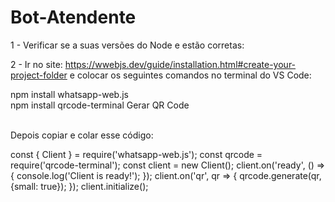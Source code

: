 # Bot-Atendente

1 - Verificar se a suas versões do Node e   estão corretas: 

2 - Ir no site: https://wwebjs.dev/guide/installation.html#create-your-project-folder e colocar os seguintes comandos no terminal do VS Code:

npm install whatsapp-web.js
<br>
npm install qrcode-terminal                   Gerar QR Code


<br>
Depois copiar e colar esse código: 

const { Client } = require('whatsapp-web.js');
const qrcode = require('qrcode-terminal');
const client = new Client();
client.on('ready', () => {
    console.log('Client is ready!');
});
client.on('qr', qr => {
    qrcode.generate(qr, {small: true});
});
client.initialize();


<br>



